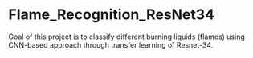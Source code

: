 # Flame_Recognition_ResNet34
Goal of this project is to classify different burning liquids (flames) using CNN-based approach through transfer learning of Resnet-34. 
